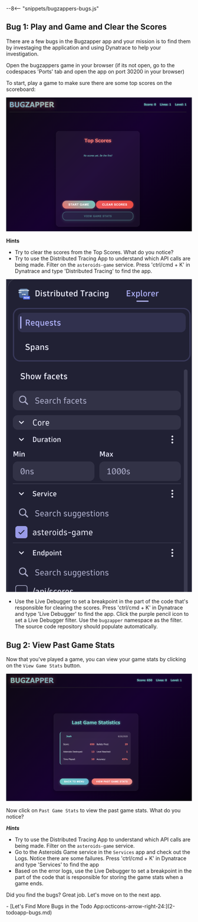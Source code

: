 --8<-- "snippets/bugzappers-bugs.js"

## Bug 1: Play and Game and Clear the Scores
There are a few bugs in the Bugzapper app and your mission is to find them by investaging the application and using Dynatrace to help your investigation.

Open the bugzappers game in your browser (if its not open, go to the codespaces 'Ports' tab and open the app on port 30200 in your browser)

To start, play a game to make sure there are some top scores on the scoreboard:

![Bug Zapper](img/bugzapper-start.png)

**Hints**

- Try to clear the scores from the Top Scores. What do you notice?
- Try to use the Distributed Tracing App to understand which API calls are being made. Filter on the `asteroids-game` service. Press 'ctrl/cmd + K' in Dynatrace and type 'Distributed Tracing' to find the app.

![Bug Service](img/bugzapper-service.png)

- Use the Live Debugger to set a breakpoint in the part of the code that's responsible for clearing the scores. Press 'ctrl/cmd + K' in Dynatrace and type 'Live Debugger' to find the app. Click the purple pencil icon to set a Live Debugger filter. Use the `bugzapper` namespace as the filter. The source code repository should populate automatically. 

## Bug 2: View Past Game Stats
Now that you've played a game, you can view your game stats by clicking on the `View Game Stats` button.

![Bug Zapper Stats](img/bugzapper-game-stats.png)

Now click on `Past Game Stats` to view the past game stats. What do you notice?

***Hints***

- Try to use the Distributed Tracing App to understand which API calls are being made. Filter on the `asteroids-game` service.
- Go to the Asteroids Game service in the `Services` app and check out the Logs. Notice there are some failures. Press 'ctrl/cmd + K' in Dynatrace and type 'Services' to find the app
- Based on the error logs, use the Live Debugger to set a breakpoint in the part of the code that is responsible for storing the game stats when a game ends.

Did you find the bugs? Great job. Let's move on to the next app.

<div class="grid cards" markdown>
- [Let's Find More Bugs in the Todo App:octicons-arrow-right-24:](2-todoapp-bugs.md)
</div>
